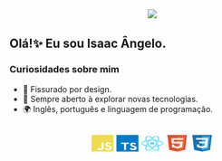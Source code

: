 
<div align="center">
  <img src="https://cdn.jsdelivr.net/gh/devicons/devicon@latest/icons/nodejs/nodejs-original-wordmark.svg" width="220"/>
</div>
<!--
**IsaacDeMelo/IsaacDeMelo** is a ✨ _special_ ✨ repository because its `README.md` (this file) appears on your GitHub profile.
-->

## Olá!✨ Eu sou Isaac Ângelo.



### Curiosidades sobre mim
- 🎨 Fissurado por design.
- 🚀 Sempre aberto à explorar novas tecnologias.
- 🌍 Inglês, português e linguagem de programação.


<div align="center" style="display: inline_block"><br>
  <img align="center" alt="Isaac-Js" height="30" width="40" src="https://raw.githubusercontent.com/devicons/devicon/master/icons/javascript/javascript-plain.svg">
  <img align="center" alt="Isaac-Ts" height="30" width="40" src="https://raw.githubusercontent.com/devicons/devicon/master/icons/typescript/typescript-plain.svg">
  <img align="center" alt="Isaac-React" height="30" width="40" src="https://raw.githubusercontent.com/devicons/devicon/master/icons/react/react-original.svg">
  <img align="center" alt="Isaac-HTML" height="30" width="40" src="https://raw.githubusercontent.com/devicons/devicon/master/icons/html5/html5-original.svg">
  <img align="center" alt="Isaac-CSS" height="30" width="40" src="https://raw.githubusercontent.com/devicons/devicon/master/icons/css3/css3-original.svg">
</div>
